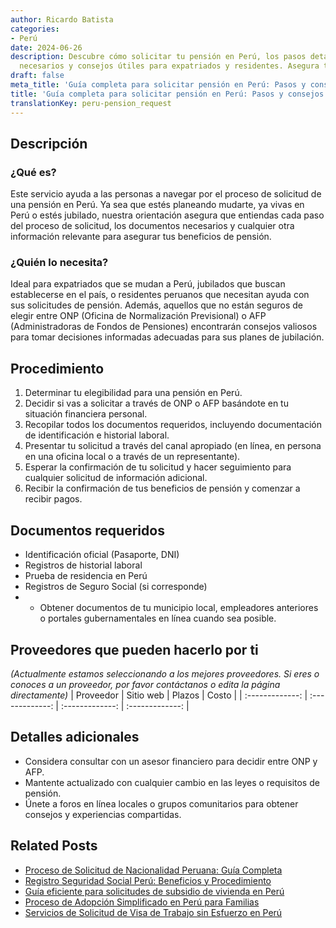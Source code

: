 ```yaml
---
author: Ricardo Batista
categories:
- Perú
date: 2024-06-26
description: Descubre cómo solicitar tu pensión en Perú, los pasos detallados, documentos
  necesarios y consejos útiles para expatriados y residentes. Asegura tus beneficios.
draft: false
meta_title: 'Guía completa para solicitar pensión en Perú: Pasos y consejos'
title: 'Guía completa para solicitar pensión en Perú: Pasos y consejos'
translationKey: peru-pension_request
---
```



## Descripción
### ¿Qué es?
Este servicio ayuda a las personas a navegar por el proceso de solicitud de una pensión en Perú. Ya sea que estés planeando mudarte, ya vivas en Perú o estés jubilado, nuestra orientación asegura que entiendas cada paso del proceso de solicitud, los documentos necesarios y cualquier otra información relevante para asegurar tus beneficios de pensión.

### ¿Quién lo necesita?
Ideal para expatriados que se mudan a Perú, jubilados que buscan establecerse en el país, o residentes peruanos que necesitan ayuda con sus solicitudes de pensión. Además, aquellos que no están seguros de elegir entre ONP (Oficina de Normalización Previsional) o AFP (Administradoras de Fondos de Pensiones) encontrarán consejos valiosos para tomar decisiones informadas adecuadas para sus planes de jubilación.

## Procedimiento

1. Determinar tu elegibilidad para una pensión en Perú.
2. Decidir si vas a solicitar a través de ONP o AFP basándote en tu situación financiera personal.
3. Recopilar todos los documentos requeridos, incluyendo documentación de identificación e historial laboral.
4. Presentar tu solicitud a través del canal apropiado (en línea, en persona en una oficina local o a través de un representante).
5. Esperar la confirmación de tu solicitud y hacer seguimiento para cualquier solicitud de información adicional.
6. Recibir la confirmación de tus beneficios de pensión y comenzar a recibir pagos.

## Documentos requeridos

- Identificación oficial (Pasaporte, DNI)
- Registros de historial laboral
- Prueba de residencia en Perú
- Registros de Seguro Social (si corresponde)
- * Obtener documentos de tu municipio local, empleadores anteriores o portales gubernamentales en línea cuando sea posible.

## Proveedores que pueden hacerlo por ti
_(Actualmente estamos seleccionando a los mejores proveedores. Si eres o conoces a un proveedor, por favor contáctanos o edita la página directamente)_
| Proveedor       |     Sitio web    |     Plazos       |      Costo       |
| :-------------: | :-------------: |  :-------------: | :-------------: |

## Detalles adicionales

- Considera consultar con un asesor financiero para decidir entre ONP y AFP.
- Mantente actualizado con cualquier cambio en las leyes o requisitos de pensión.
- Únete a foros en línea locales o grupos comunitarios para obtener consejos y experiencias compartidas.


## Related Posts

- [Proceso de Solicitud de Nacionalidad Peruana: Guía Completa](https://tramitit.com/es/guides/peru/solicitud_de_nacionalidad/)
- [Registro Seguridad Social Perú: Beneficios y Procedimiento](https://tramitit.com/es/guides/peru/inscripción_en_la_seguridad_social/)
- [Guía eficiente para solicitudes de subsidio de vivienda en Perú](https://tramitit.com/es/guides/peru/solicitud_de_subsidio_habitacional/)
- [Proceso de Adopción Simplificado en Perú para Familias](https://tramitit.com/es/guides/peru/solicitud_de_adopción/)
- [Servicios de Solicitud de Visa de Trabajo sin Esfuerzo en Perú](https://tramitit.com/es/guides/peru/solicitud_de_visa_de_trabajo/)